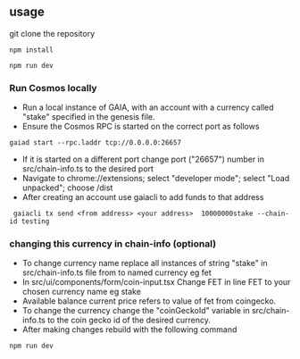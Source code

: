 ## usage

git clone the repository

```
npm install
``` 

```
npm run dev
```

### Run Cosmos locally

- Run a local instance of GAIA, with an account with a currency called "stake" specified in the genesis file. 
- Ensure the Cosmos RPC is started on the correct port as follows

```
gaiad start --rpc.laddr tcp://0.0.0.0:26657 
```

- If it is started on a different port change port ("26657") number in src/chain-info.ts to the desired port
- Navigate to chrome://extensions; select "developer mode"; select "Load unpacked"; choose /dist 
- After creating an account use gaiacli to add funds to that address 

```
 gaiacli tx send <from address> <your address>  10000000stake --chain-id testing
```


### changing this currency in chain-info (optional)

- To change currency name replace all instances of string "stake" in src/chain-info.ts file from to named currency eg fet
- In src/ui/components/form/coin-input.tsx Change FET in line <span className={styleCoinInput.fet}>FET</span> to your chosen currency name eg stake
- Available balance current price refers to value of fet from coingecko. 
- To change the currency change the "coinGeckoId" variable in src/chain-info.ts to the coin gecko id of the desired currency. 
- After making changes rebuild with the following command

```
npm run dev
```



